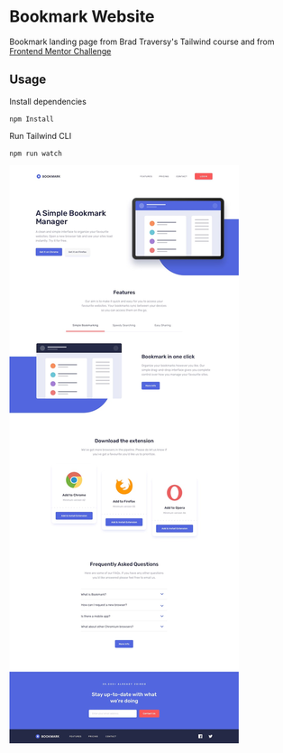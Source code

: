 # Bookmark Website

Bookmark landing page from Brad Traversy's Tailwind course and from [Frontend Mentor Challenge](https://www.frontendmentor.io/challenges/bookmark-landing-page-5d0b588a9edda32581d29158)

## Usage

Install dependencies

```
npm Install
```

Run Tailwind CLI

```
npm run watch
```

![Alt text](images/image.jpg)
